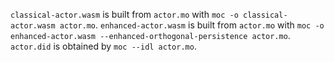 `classical-actor.wasm` is built from `actor.mo` with `moc -o classical-actor.wasm actor.mo`.
`enhanced-actor.wasm` is built from `actor.mo` with `moc -o enhanced-actor.wasm --enhanced-orthogonal-persistence actor.mo`.
`actor.did` is obtained by `moc --idl actor.mo`.
